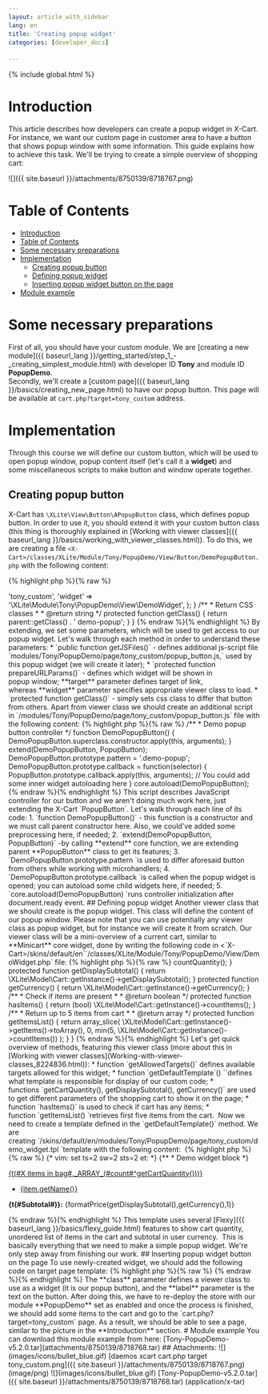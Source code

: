 ```yaml
---
layout: article_with_sidebar
lang: en
title: 'Creating popup widget'
categories: [developer_docs]

---
```


{% include global.html %}

# Introduction

This article describes how developers can create a popup widget in X-Cart. For instance, we want our custom page in customer area to have a button that shows popup window with some information. This guide explains how to achieve this task. We'll be trying to create a simple overview of shopping cart:

![]({{ site.baseurl }}/attachments/8750139/8718767.png)

# Table of Contents

*   [Introduction](#introduction)
*   [Table of Contents](#table-of-contents)
*   [Some necessary preparations](#some-necessary-preparations)
*   [Implementation](#implementation)
    *   [Creating popup button](#creating-popup-button)
    *   [Defining popup widget](#defining-popup-widget)
    *   [Inserting popup widget button on the page](#inserting-popup-widget-button-on-the-page)
*   [Module example](#module-example)

# Some necessary preparations

First of all, you should have your custom module. We are [creating a new module]({{ baseurl_lang }}/getting_started/step_1_-_creating_simplest_module.html) with developer ID **Tony** and module ID **PopupDemo**.  
Secondly, we'll create a [custom page]({{ baseurl_lang }}/basics/creating_new_page.html) to have our popup button. This page will be available at `cart.php?target=tony_custom` address.

# Implementation

Through this course we will define our custom button, which will be used to open popup window, popup content itself (let's call it a **widget**) and some miscellaneous scripts to make button and window operate together.

## Creating popup button

X-Cart has `\XLite\View\Button\APopupButton` class, which defines popup button. In order to use it, you should extend it with your custom button class (this thing is thoroughly explained in [Working with viewer classes]({{ baseurl_lang }}/basics/working_with_viewer_classes.html)). To do this, we are creating a file `<X-Cart>/classes/XLite/Module/Tony/PopupDemo/View/Button/DemoPopupButton.php` with the following content:

{% highlight php %}{% raw %}
<?php
namespace XLite\Module\Tony\PopupDemo\View\Button;
/**
 * Demo popup widget
 */
class DemoPopupButton extends \XLite\View\Button\APopupButton
{
    /**
     * getJSFiles
     *
     * @return array
     */
    public function getJSFiles()
    {
        $list = parent::getJSFiles();
        $list[] = 'modules/Tony/PopupDemo/page/tony_custom/popup_button.js';
        return $list;
    }
    /**
     * Return URL parameters to use in AJAX popup
     *
     * @return array
     */
    protected function prepareURLParams()
    {
        return array(
            'target'       => 'tony_custom',
            'widget'       => '\XLite\Module\Tony\PopupDemo\View\DemoWidget',
        );
    }
    /**
     * Return CSS classes
     *
     * @return string
     */
    protected function getClass()
    {
        return parent::getClass() . ' demo-popup';
    }
}
{% endraw %}{% endhighlight %}

By extending, we set some parameters, which will be used to get access to our popup widget. Let's walk through each method in order to understand these parameters:

*   `public function getJSFiles()` - defines additional js-script file `modules/Tony/PopupDemo/page/tony_custom/popup_button.js,` used by this popup widget (we will create it later);

*   `protected function prepareURLParams()` - defines which widget will be shown in popup window; **target** parameter defines target of link, whereas **widget** parameter specifies appropriate viewer class to load.

*   `protected function getClass()` - simply sets css class to differ that button from others.

Apart from viewer class we should create an additional script in `<X-Cart>/modules/Tony/PopupDemo/page/tony_custom/popup_button.js` file with the following content:

{% highlight php %}{% raw %}
/**
 * Demo popup button controller
 */
function DemoPopupButton()
{
  DemoPopupButton.superclass.constructor.apply(this, arguments);
}
extend(DemoPopupButton, PopupButton);
DemoPopupButton.prototype.pattern = '.demo-popup';
DemoPopupButton.prototype.callback = function(selector)
{
  PopupButton.prototype.callback.apply(this, arguments);
  // You could add some inner widget autoloading here
}
core.autoload(DemoPopupButton);
{% endraw %}{% endhighlight %}

This script describes JavaScript controller for our button and we aren't doing much work here, just extending the X-Cart `PopupButton`. Let's walk through each line of its code:

1.  `function DemoPopupButton()` - this function is a constructor and we must call parent constructor here. Also, we could've added some preprocessing here, if needed;

2.  `extend(DemoPopupButton, PopupButton)` -by calling **extend** core function, we are extending parent **PopupButton** class to get its features;

3.  `DemoPopupButton.prototype.pattern `is used to differ aforesaid button from others while working with microhandlers;

4.  `DemoPopupButton.prototype.callback `is called when the popup widget is opened; you can autoload some child widgets here, if needed;

5.  `core.autoload(DemoPopupButton) `runs controller initialization after document.ready event.

## Defining popup widget

Another viewer class that we should create is the popup widget. This class will define the content of our popup window. Please note that you can use potentially any viewer class as popup widget, but for instance we will create it from scratch. Our viewer class will be a mini-overview of a current cart, similar to **Minicart** core widget, done by writing the following code in <`X-Cart>/skins/default/en``/classes/XLite/Module/Tony/PopupDemo/View/DemoWidget.php` file:

{% highlight php %}{% raw %}
<?php
namespace XLite\Module\Tony\PopupDemo\View;
/**
 * Demo loadable widget
 */
class DemoWidget extends \XLite\View\AView
{
    public static function getAllowedTargets()
    {
        return array_merge(parent::getAllowedTargets(), array('tony_custom'));
    }

    protected function getDefaultTemplate()
    {
        return 'modules/Tony/PopupDemo/page/tony_custom/demo_widget.tpl';
    }

    protected function getCartQuantity() {
        return \XLite\Model\Cart::getInstance()->countQuantity();
    }
    protected function getDisplaySubtotal() {
        return \XLite\Model\Cart::getInstance()->getDisplaySubtotal();
    }
    protected function getCurrency() {
        return \XLite\Model\Cart::getInstance()->getCurrency();
    }

    /**
     * Check if items are present
     *
     * @return boolean
     */
    protected function hasItems()
    {
        return (bool) \XLite\Model\Cart::getInstance()->countItems();
    }

    /**
     * Return up to 5 items from cart
     *
     * @return array
     */
    protected function getItemsList()
    {
        return array_slice(
            \XLite\Model\Cart::getInstance()->getItems()->toArray(),
            0,
            min(5, \XLite\Model\Cart::getInstance()->countItems())
        );
    }
}
{% endraw %}{% endhighlight %}

Let's get quick overview of methods, featuring this viewer class (more about this in [Working with viewer classes](Working-with-viewer-classes_8224836.html)):

*   function `getAllowedTargets()` defines available targets allowed for this widget;

*   function `getDefaultTemplate`() ``defines what template is responsible for display of our custom code;

*   functions `getCartQuantity(), getDisplaySubtotal(), getCurrency()` are used to get different parameters of the shopping cart to show it on the page;
*   function `hasItems()` is used to check if cart has any items;
*   function `getItemsList() `retrieves first five items from the cart.

 Now we need to create a template defined in the `getDefaultTemplate()` method. We are creating `<X-Cart>/skins/default/en/modules/Tony/PopupDemo/page/tony_custom/demo_widget.tpl `template with the following content: 

{% highlight php %}{% raw %}
{* vim: set ts=2 sw=2 sts=2 et: *}
{**
 * Demo widget block
 *}
<div>
  <p class="title">
    <a href="{buildURL(#cart#)}">{t(#X items in bag#,_ARRAY_(#count#^getCartQuantity()))}</a>
  </p>
  <ul IF="hasItems()">
    <li FOREACH="getItemsList(),item">
      <span><a href="{item.getURL()}">{item.getName()}</a></span>
    </li>
  </ul>
  <p class="subtotal">
    <strong>{t(#Subtotal#)}:</strong>
    <span>{formatPrice(getDisplaySubtotal(),getCurrency(),1)}</span>
  </p>
</div>
{% endraw %}{% endhighlight %}

This template uses several [Flexy]({{ baseurl_lang }}/basics/flexy_guide.html) features to show cart quantity, unordered list of items in the cart and subtotal in user currency. 

This is basically everything that we need to make a simple popup widget. We're only step away from finishing our work.

## Inserting popup widget button on the page

To use newly-created widget, we should add the following code on target page template:

{% highlight php %}{% raw %}
<widget class="\XLite\Module\Tony\PopupDemo\View\Button\DemoPopupButton" label="Demo popup!" />
{% endraw %}{% endhighlight %}

The **class** parameter defines a viewer class to use as a widget (it is our popup button), and the **label** parameter is the text on the button. After doing this, we have to re-deploy the store with our module **PopupDemo** set as enabled and once the process is finished, we should add some items to the cart and go to the `cart.php?target=tony_custom` page. As a result, we should be able to see a page, similar to the picture in the **Introduction** section.

# Module example

You can download this module example from here: [Tony-PopupDemo-v5.2.0.tar](attachments/8750139/8718768.tar)

## Attachments:

![](images/icons/bullet_blue.gif) [daemos xcart cart.php target tony_custom.png]({{ site.baseurl }}/attachments/8750139/8718767.png) (image/png)  
![](images/icons/bullet_blue.gif) [Tony-PopupDemo-v5.2.0.tar]({{ site.baseurl }}/attachments/8750139/8718768.tar) (application/x-tar)